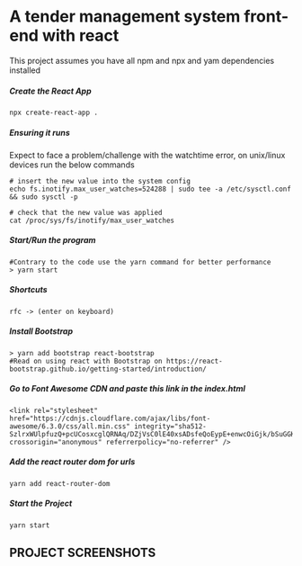 # A tender management system front-end with react
This project assumes you have all npm and npx and yam dependencies installed

##### Create the React App
```terminal
npx create-react-app .
```
##### Ensuring it runs
Expect to face a problem/challenge with the watchtime error, on unix/linux devices run the below commands

```terminal
# insert the new value into the system config
echo fs.inotify.max_user_watches=524288 | sudo tee -a /etc/sysctl.conf && sudo sysctl -p

# check that the new value was applied
cat /proc/sys/fs/inotify/max_user_watches
```
##### Start/Run the program
```shell
#Contrary to the code use the yarn command for better performance
> yarn start
```

##### Shortcuts
```reactjs
rfc -> (enter on keyboard)

```

##### Install Bootstrap
```shell
> yarn add bootstrap react-bootstrap
#Read on using react with Bootstrap on https://react-bootstrap.github.io/getting-started/introduction/
```
##### Go to Font Awesome CDN and paste this link in the index.html

```
<link rel="stylesheet" href="https://cdnjs.cloudflare.com/ajax/libs/font-awesome/6.3.0/css/all.min.css" integrity="sha512-SzlrxWUlpfuzQ+pcUCosxcglQRNAq/DZjVsC0lE40xsADsfeQoEypE+enwcOiGjk/bSuGGKHEyjSoQ1zVisanQ==" crossorigin="anonymous" referrerpolicy="no-referrer" />
````
##### Add the react router dom for urls

```shell
yarn add react-router-dom
```
##### Start the Project
```shell
yarn start
```
## PROJECT SCREENSHOTS







